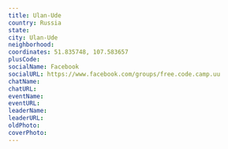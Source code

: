 ```yaml
---
title: Ulan-Ude
country: Russia
state: 
city: Ulan-Ude
neighborhood: 
coordinates: 51.835748, 107.583657
plusCode:
socialName: Facebook
socialURL: https://www.facebook.com/groups/free.code.camp.uu
chatName:
chatURL:
eventName:
eventURL:
leaderName:
leaderURL:
oldPhoto: 
coverPhoto:
---
```

